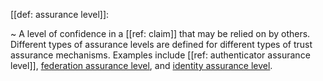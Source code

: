 [[def: assurance level]]:

~ A level of confidence in a [[ref: claim]] that may be relied on by others. Different types of assurance levels are defined for different types of trust assurance mechanisms. Examples include [[ref: authenticator assurance level]], [federation assurance level](federation-assurance-level), and [identity assurance level](identity-assurance-level).

